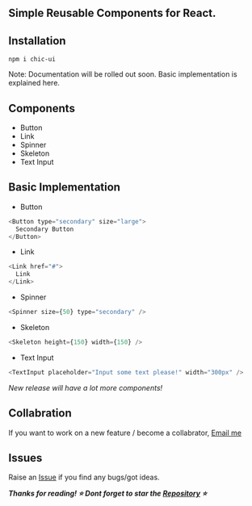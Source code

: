 <h2>Simple Reusable Components for React.</h2>

## Installation

```
npm i chic-ui
```

Note: Documentation will be rolled out soon. Basic implementation is explained here.

## Components

* Button
* Link
* Spinner
* Skeleton
* Text Input

## Basic Implementation

* Button
```js
<Button type="secondary" size="large">
  Secondary Button
</Button>
```

* Link 
```js
<Link href="#">
  Link
</Link>
```

* Spinner
```js
<Spinner size={50} type="secondary" />
```

* Skeleton
```js
<Skeleton height={150} width={150} />
```

* Text Input
```js
<TextInput placeholder="Input some text please!" width="300px" />
```

<i>New release will have a lot more components!</i>

## Collabration

If you want to work on a new feature / become a collabrator, <a href="mailto:carishmashukla28@gmail.com">Email me</a>

## Issues
Raise an [Issue](https://github.com/karishmashuklaa/chic-ui/issues) if you find any bugs/got ideas. 


***Thanks for reading! ⭐ Dont forget to star the [Repository](https://github.com/karishmashuklaa/chic-ui) ⭐***
